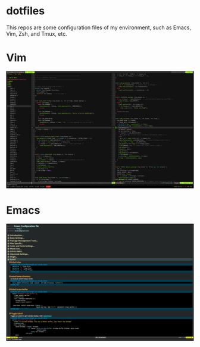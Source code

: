 dotfiles
========

This repos are some configuration files of my environment, such as Emacs, Vim, Zsh, and Tmux, etc.

Vim
=======

![vim](./screenshot/vim.png)

Emacs
=======

![emacs - org-mode](./screenshot/emacs-org-mode.png)
